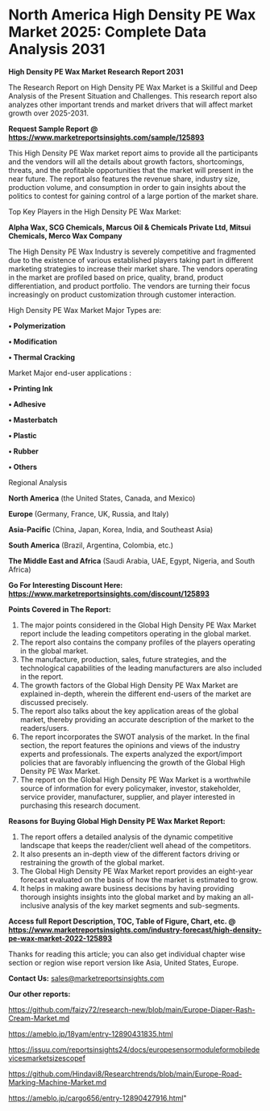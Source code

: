 # North America High Density PE Wax Market 2025: Complete Data Analysis 2031

<strong>High Density PE Wax Market Research Report 2031</strong>

The Research Report on High Density PE Wax Market is a Skillful and Deep Analysis of the Present Situation and Challenges. This research report also analyzes other important trends and market drivers that will affect market growth over 2025-2031.

<strong>Request Sample Report @ <a href=https://www.marketreportsinsights.com/sample/125893>https://www.marketreportsinsights.com/sample/125893</a></strong>

This High Density PE Wax market report aims to provide all the participants and the vendors will all the details about growth factors, shortcomings, threats, and the profitable opportunities that the market will present in the near future. The report also features the revenue share, industry size, production volume, and consumption in order to gain insights about the politics to contest for gaining control of a large portion of the market share.

Top Key Players in the High Density PE Wax Market:

<strong>Alpha Wax, SCG Chemicals, Marcus Oil & Chemicals Private Ltd, Mitsui Chemicals, Merco Wax Company</strong>

The High Density PE Wax Industry is severely competitive and fragmented due to the existence of various established players taking part in different marketing strategies to increase their market share. The vendors operating in the market are profiled based on price, quality, brand, product differentiation, and product portfolio. The vendors are turning their focus increasingly on product customization through customer interaction.

High Density PE Wax Market Major Types are:

<strong>• Polymerization

• Modification

• Thermal Cracking</strong>

Market Major end-user applications :

<strong>• Printing Ink

• Adhesive

• Masterbatch

• Plastic

• Rubber

• Others</strong>

Regional Analysis

</u><strong><b>North America</b></strong> (the United States, Canada, and Mexico)

<strong><b>Europe </b></strong>(Germany, France, UK, Russia, and Italy)

<strong><b>Asia-Pacific</b></strong> (China, Japan, Korea, India, and Southeast Asia)

<strong><b>South America</b></strong> (Brazil, Argentina, Colombia, etc.)

<strong><b>The Middle East and Africa</b></strong> (Saudi Arabia, UAE, Egypt, Nigeria, and South Africa)

<strong>Go For Interesting Discount Here: <a href=https://www.marketreportsinsights.com/discount/125893>https://www.marketreportsinsights.com/discount/125893</a></strong>

<strong>Points Covered in The Report:</strong>
<ol>
  <li>The major points considered in the Global High Density PE Wax Market report include the leading competitors operating in the global market.</li>
  <li>The report also contains the company profiles of the players operating in the global market.</li>
  <li>The manufacture, production, sales, future strategies, and the technological capabilities of the leading manufacturers are also included in the report.</li>
  <li>The growth factors of the Global High Density PE Wax Market are explained in-depth, wherein the different end-users of the market are discussed precisely.</li>
  <li>The report also talks about the key application areas of the global market, thereby providing an accurate description of the market to the readers/users.</li>
  <li>The report incorporates the SWOT analysis of the market. In the final section, the report features the opinions and views of the industry experts and professionals. The experts analyzed the export/import policies that are favorably influencing the growth of the Global High Density PE Wax Market.</li>
  <li>The report on the Global High Density PE Wax Market is a worthwhile source of information for every policymaker, investor, stakeholder, service provider, manufacturer, supplier, and player interested in purchasing this research document.</li>
</ol>
<strong>Reasons for Buying Global High Density PE Wax Market Report:</strong>

<ol>
  <li>The report offers a detailed analysis of the dynamic competitive landscape that keeps the reader/client well ahead of the competitors.</li>
  <li>It also presents an in-depth view of the different factors driving or restraining the growth of the global market.</li>
  <li>The Global High Density PE Wax Market report provides an eight-year forecast evaluated on the basis of how the market is estimated to grow.</li>
  <li>It helps in making aware business decisions by having providing thorough insights insights into the global market and by making an all-inclusive analysis of the key market segments and sub-segments.</li>
</ol>
<strong>Access full Report Description, TOC, Table of Figure, Chart, etc. @ <a href=https://www.marketreportsinsights.com/industry-forecast/high-density-pe-wax-market-2022-125893>https://www.marketreportsinsights.com/industry-forecast/high-density-pe-wax-market-2022-125893</a></strong>


Thanks for reading this article; you can also get individual chapter wise section or region wise report version like Asia, United States, Europe.

<strong>Contact Us:</strong>
sales@marketreportsinsights.com

<strong>Our other reports:</strong>

<a href=https://github.com/faizy72/research-new/blob/main/Europe-Diaper-Rash-Cream-Market.md>https://github.com/faizy72/research-new/blob/main/Europe-Diaper-Rash-Cream-Market.md</a>

<a href=https://ameblo.jp/18yam/entry-12890431835.html>https://ameblo.jp/18yam/entry-12890431835.html</a>

<a href=https://issuu.com/reportsinsights24/docs/europesensormoduleformobiledevicesmarketsizescopef>https://issuu.com/reportsinsights24/docs/europesensormoduleformobiledevicesmarketsizescopef</a>

<a href=https://github.com/Hindavi8/Researchtrends/blob/main/Europe-Road-Marking-Machine-Market.md>https://github.com/Hindavi8/Researchtrends/blob/main/Europe-Road-Marking-Machine-Market.md</a>

<a href=https://ameblo.jp/cargo656/entry-12890427916.html>https://ameblo.jp/cargo656/entry-12890427916.html</a>"
